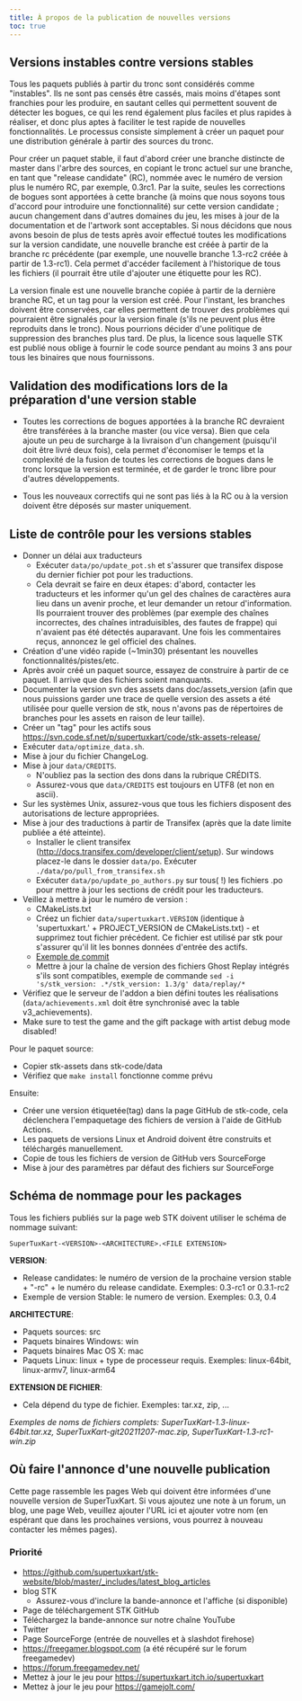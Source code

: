 ```yaml
---
title: À propos de la publication de nouvelles versions
toc: true
---
```

## Versions instables contre versions stables

Tous les paquets publiés à partir du tronc sont considérés comme "instables". Ils ne sont pas censés être cassés, mais moins d'étapes sont franchies pour les produire, en sautant celles qui permettent souvent de détecter les bogues, ce qui les rend également plus faciles et plus rapides à réaliser, et donc plus aptes à faciliter le test rapide de nouvelles fonctionnalités. Le processus consiste simplement à créer un paquet pour une distribution générale à partir des sources du tronc.

Pour créer un paquet stable, il faut d'abord créer une branche distincte de master dans l'arbre des sources, en copiant le tronc actuel sur une branche, en tant que "release candidate" (RC), nommée avec le numéro de version plus le numéro RC, par exemple, 0.3rc1. Par la suite, seules les corrections de bogues sont apportées à cette branche (à moins que nous soyons tous d'accord pour introduire une fonctionnalité) sur cette version candidate ; aucun changement dans d'autres domaines du jeu, les mises à jour de la documentation et de l'artwork sont acceptables. Si nous décidons que nous avons besoin de plus de tests après avoir effectué toutes les modifications sur la version candidate, une nouvelle branche est créée à partir de la branche rc précédente (par exemple, une nouvelle branche 1.3-rc2 créée à partir de 1.3-rc1). Cela permet d'accéder facilement à l'historique de tous les fichiers (il pourrait être utile d'ajouter une étiquette pour les RC).

La version finale est une nouvelle branche copiée à partir de la dernière branche RC, et un tag pour la version est créé. Pour l'instant, les branches doivent être conservées, car elles permettent de trouver des problèmes qui pourraient être signalés pour la version finale (s'ils ne peuvent plus être reproduits dans le tronc). Nous pourrions décider d'une politique de suppression des branches plus tard. De plus, la licence sous laquelle STK est publié nous oblige à fournir le code source pendant au moins 3 ans pour tous les binaires que nous fournissons.

## Validation des modifications lors de la préparation d'une version stable

* Toutes les corrections de bogues apportées à la branche RC devraient être transférées à la branche master (ou vice versa). Bien que cela ajoute un peu de surcharge à la livraison d'un changement (puisqu'il doit être livré deux fois), cela permet d'économiser le temps et la complexité de la fusion de toutes les corrections de bogues dans le tronc lorsque la version est terminée, et de garder le tronc libre pour d'autres développements.

* Tous les nouveaux correctifs qui ne sont pas liés à la RC ou à la version doivent être déposés sur master uniquement.

## Liste de contrôle pour les versions stables

* Donner un délai aux traducteurs
    * Exécuter `data/po/update_pot.sh` et s'assurer que transifex dispose du dernier fichier pot pour les traductions.
    * Cela devrait se faire en deux étapes: d'abord, contacter les traducteurs et les informer qu'un gel des chaînes de caractères aura lieu dans un avenir proche, et leur demander un retour d'information. Ils pourraient trouver des problèmes (par exemple des chaînes incorrectes, des chaînes intraduisibles, des fautes de frappe) qui n'avaient pas été détectés auparavant. Une fois les commentaires reçus, annoncez le gel officiel des chaînes.
* Création d'une vidéo rapide (~1min30) présentant les nouvelles fonctionnalités/pistes/etc.
* Après avoir créé un paquet source, essayez de construire à partir de ce paquet. Il arrive que des fichiers soient manquants.
* Documenter la version svn des assets dans doc/assets_version (afin que nous puissions garder une trace de quelle version des assets a été utilisée pour quelle version de stk, nous n'avons pas de répertoires de branches pour les assets en raison de leur taille).
* Créer un "tag" pour les actifs sous <https://svn.code.sf.net/p/supertuxkart/code/stk-assets-release/>
* Exécuter `data/optimize_data.sh`.
* Mise à jour du fichier ChangeLog.
* Mise à jour `data/CREDITS`.
    * N'oubliez pas la section des dons dans la rubrique CRÉDITS.
    * Assurez-vous que `data/CREDITS` est toujours en UTF8 (et non en ascii).
* Sur les systèmes Unix, assurez-vous que tous les fichiers disposent des autorisations de lecture appropriées.
* Mise à jour des traductions à partir de Transifex (après que la date limite publiée a été atteinte).
    * Installer le client transifex (<http://docs.transifex.com/developer/client/setup>). Sur windows placez-le dans le dossier `data/po`. Exécuter `./data/po/pull_from_transifex.sh`
    * Exécuter `data/po/update_po_authors.py` sur tous( !) les fichiers .po pour mettre à jour les sections de crédit pour les traducteurs.
* Veillez à mettre à jour le numéro de version :
    * CMakeLists.txt
    * Créez un fichier `data/supertuxkart.VERSION` (identique à 'supertuxkart.' + PROJECT_VERSION de CMakeLists.txt) - et supprimez tout fichier précédent. Ce fichier est utilisé par stk pour s'assurer qu'il lit les bonnes données d'entrée des actifs.
    * [Exemple de commit](https://github.com/supertuxkart/stk-code/commit/d37b6feb3572d129450902936594378ee9f01e7e)
    * Mettre à jour la chaîne de version des fichiers Ghost Replay intégrés s'ils sont compatibles, exemple de commande `sed -i 's/stk_version: .*/stk_version: 1.3/g' data/replay/*`
* Vérifiez que le serveur de l'addon a bien défini toutes les réalisations (`data/achievements.xml` doit être synchronisé avec la table v3_achievements).
* Make sure to test the game and the gift package with artist debug mode disabled!

Pour le paquet source:

* Copier stk-assets dans stk-code/data
* Vérifiez que `make install` fonctionne comme prévu

Ensuite:

* Créer une version étiquetée(tag) dans la page GitHub de stk-code, cela déclenchera l'empaquetage des fichiers de version à l'aide de GitHub Actions.
* Les paquets de versions Linux et Android doivent être construits et téléchargés manuellement.
* Copie de tous les fichiers de version de GitHub vers SourceForge
* Mise à jour des paramètres par défaut des fichiers sur SourceForge

## Schéma de nommage pour les packages

Tous les fichiers publiés sur la page web STK doivent utiliser le schéma de nommage suivant:

`SuperTuxKart-<VERSION>-<ARCHITECTURE>.<FILE EXTENSION>`

**VERSION**:

* Release candidates: le numéro de version de la prochaine version stable + "-rc" + le numéro du release candidate. Exemples: 0.3-rc1 or 0.3.1-rc2
* Exemple de version Stable: le numero de version. Exemples: 0.3, 0.4

**ARCHITECTURE**:

* Paquets sources: src
* Paquets binaires Windows: win
* Paquets binaires Mac OS X: mac
* Paquets Linux: linux + type de processeur requis. Exemples: linux-64bit, linux-armv7, linux-arm64

**EXTENSION DE FICHIER**:

* Cela dépend du type de fichier. Exemples: tar.xz, zip, ...

*Exemples de noms de fichiers complets: SuperTuxKart-1.3-linux-64bit.tar.xz, SuperTuxKart-git20211207-mac.zip, SuperTuxKart-1.3-rc1-win.zip*

## Où faire l'annonce d'une nouvelle publication

Cette page rassemble les pages Web qui doivent être informées d'une nouvelle version de SuperTuxKart.  Si vous ajoutez une note à un forum, un blog, une page Web, veuillez ajouter l'URL ici et ajouter votre nom (en espérant que dans les prochaines versions, vous pourrez à nouveau contacter les mêmes pages).

### Priorité

* <https://github.com/supertuxkart/stk-website/blob/master/_includes/latest_blog_articles>
* blog STK
    * Assurez-vous d'inclure la bande-annonce et l'affiche (si disponible)
* Page de téléchargement STK GitHub
* Téléchargez la bande-annonce sur notre chaîne YouTube
* Twitter
* Page SourceForge (entrée de nouvelles et à slashdot firehose)
* <https://freegamer.blogspot.com> (a été récupéré sur le forum freegamedev)
* <https://forum.freegamedev.net/>
* Mettez à jour le jeu pour <https://supertuxkart.itch.io/supertuxkart>
* Mettez à jour le jeu pour <https://gamejolt.com/>
